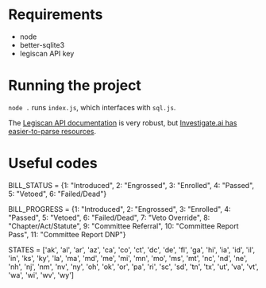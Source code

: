# Requirements

* node
* better-sqlite3
* legiscan API key

# Running the project

`node .` runs `index.js`, which interfaces with `sql.js`.

The [Legiscan API documentation](https://legiscan.com/gaits/documentation/legiscan) is very robust, but [Investigate.ai has easier-to-parse resources](https://investigate.ai/azcentral-text-reuse-model-legislation/01-downloading-one-million-pieces-of-legislation-from-legiscan/).

# Useful codes

BILL_STATUS = {1: "Introduced",
               2: "Engrossed",
               3: "Enrolled",
               4: "Passed",
               5: "Vetoed",
               6: "Failed/Dead"}

BILL_PROGRESS = {1: "Introduced",
                 2: "Engrossed",
                 3: "Enrolled",
                 4: "Passed",
                 5: "Vetoed",
                 6: "Failed/Dead",
                 7: "Veto Override",
                 8: "Chapter/Act/Statute",
                 9: "Committee Referral",
                10: "Committee Report Pass",
                11: "Committee Report DNP"}

STATES = ['ak', 'al', 'ar', 'az', 'ca', 'co', 'ct', 'dc', 'de', 'fl', 'ga',
          'hi', 'ia', 'id', 'il', 'in', 'ks', 'ky', 'la', 'ma', 'md', 'me',
          'mi', 'mn', 'mo', 'ms', 'mt', 'nc', 'nd', 'ne', 'nh', 'nj', 'nm',
          'nv', 'ny', 'oh', 'ok', 'or', 'pa', 'ri', 'sc', 'sd', 'tn', 'tx',
          'ut', 'va', 'vt', 'wa', 'wi', 'wv', 'wy']